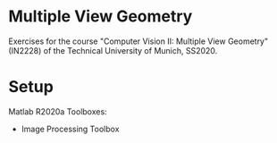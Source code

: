# Multiple View Geometry
Exercises for the course "Computer Vision II: Multiple View Geometry" (IN2228) of the Technical University of Munich, SS2020.

# Setup
Matlab R2020a
Toolboxes:
- Image Processing Toolbox
